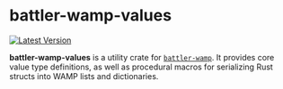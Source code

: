 # battler-wamp-values

[![Latest Version]][crates.io]

[Latest Version]: https://img.shields.io/crates/v/battler-wamp-values.svg
[crates.io]: https://crates.io/crates/battler-wamp-values

**battler-wamp-values** is a utility crate for [`battler-wamp`](https://crates.io/crates/battler-wamp). It provides core value type definitions, as well as procedural macros for serializing Rust structs into WAMP lists and dictionaries.
